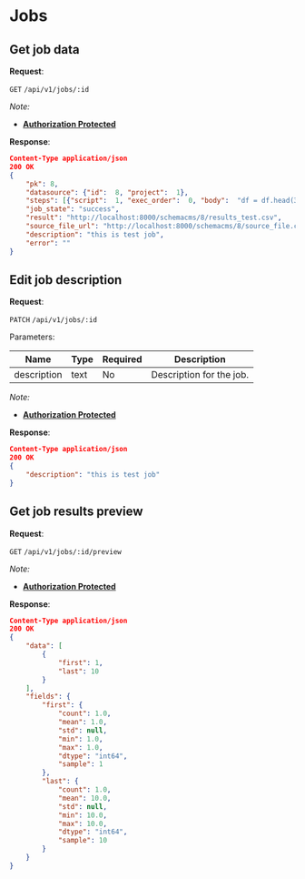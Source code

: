 # Jobs

## Get job data

**Request**:

`GET` `/api/v1/jobs/:id`

*Note:*

- **[Authorization Protected](authentication.md)**

**Response**:

```json
Content-Type application/json
200 OK
{
    "pk": 8,
    "datasource": {"id":  8, "project":  1},
    "steps": [{"script":  1, "exec_order":  0, "body":  "df = df.head(3)"}],
    "job_state": "success",
    "result": "http://localhost:8000/schemacms/8/results_test.csv",
    "source_file_url": "http://localhost:8000/schemacms/8/source_file.csv?versionID=1123",
    "description": "this is test job",
    "error": ""
}
```

## Edit job description

**Request**:

`PATCH` `/api/v1/jobs/:id`

Parameters:

Name       | Type   | Required | Description
-----------|--------|----------|------------
description| text   | No       | Description for the job.

*Note:*

- **[Authorization Protected](authentication.md)**

**Response**:

```json
Content-Type application/json
200 OK
{
    "description": "this is test job"
}
```

## Get job results preview

**Request**:

`GET` `/api/v1/jobs/:id/preview`

*Note:*

- **[Authorization Protected](authentication.md)**

**Response**:

```json
Content-Type application/json
200 OK
{
    "data": [
        {
            "first": 1,
            "last": 10
        }
    ],
    "fields": {
        "first": {
            "count": 1.0,
            "mean": 1.0,
            "std": null,
            "min": 1.0,
            "max": 1.0,
            "dtype": "int64",
            "sample": 1
        },
        "last": {
            "count": 1.0,
            "mean": 10.0,
            "std": null,
            "min": 10.0,
            "max": 10.0,
            "dtype": "int64",
            "sample": 10
        }
    }
}
```